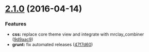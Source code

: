 <a name="2.1.0"></a>
# [2.1.0](https://github.com/hypeJunction/elgg_lightbox/compare/2.0.1...v2.1.0) (2016-04-14)


### Features

* **css:** replace core theme view and integrate with mrclay_combiner ([9d9aac9](https://github.com/hypeJunction/elgg_lightbox/commit/9d9aac9))
* **grunt:** fix automated releases ([47f7d60](https://github.com/hypeJunction/elgg_lightbox/commit/47f7d60))



